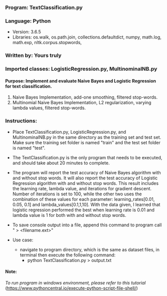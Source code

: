 ### Program: TextClassification.py
### Language: Python 
- Version: 3.6.5
- Libraries: os.walk, os.path.join, collections.defaultdict, numpy, math.log, math.exp, nltk.corpus.stopwords, 
### Written by: Yours truly
### Imported classes: LogisticRegression.py, MultinominalNB.py
#### Purpose: Implement and evaluate Naive Bayes and Logistic Regression for text classification.
1. Naive Bayes Implementation, add-one smoothing, filtered stop-words.
2. Multinomial Naive Bayes Implementation, L2 regularization, varying lambda values, filtered stop-words.

### Instructions:
- Place TextClassification.py, LogisticRegression.py, and MultinominalNB.py in the same directory
	as the training set and test set. Make sure the training set folder is named "train" and
	the test set folder is named "test".
	
- The TextClassification.py is the only program that needs to be executed, and should take 
	about 20 minutes to complete. 
	
- The program will report the test accuracy of Naive Bayes 
	algorithm with and without stop words. It will also report the test accuracy of Logistic
	Regression algorithm with and without stop words. This result includes the learning rate,
	lambda value, and iterations for gradient descent. Number of iterations is set to 100,
	while the other two uses the combination of these values for each parameter: 
	learning_rates[0.01, 0.05, 0.1] and lambda_values[0.1,1,10]. With the data given, I
	learned that logistic regression performed the best when learning rate is 0.01 and
	lambda value is 1 for both with and without stop words.
	
- To save console output into a file, append this command to program call " > <filename.ext>"

- Use case:
  - navigate to program directory, which is the same as dataset files, in terminal then execute the following command:
    - python TextClassification.py > output.txt
	
#### Note: 
_To run program in windows environment, please refer to this tutorial_
(https://www.pythoncentral.io/execute-python-script-file-shell/)
